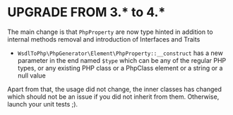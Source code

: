 # UPGRADE FROM 3.* to 4.*

The main change is that `PhpProperty` are now type hinted in addition to internal methods removal and introduction of Interfaces and Traits
- `WsdlToPhp\PhpGenerator\Element\PhpProperty::__construct` has a new parameter in the end named `$type` which can be any of the regular PHP types, or any existing PHP class or a PhpClass element or a string or a null value

Apart from that, the usage did not change, the inner classes has changed which should not be an issue if you did not inherit from them. Otherwise, launch your unit tests ;).
